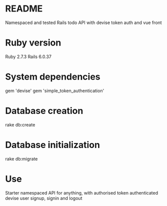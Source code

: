 # README

Namespaced and tested Rails todo API with devise token auth and vue front

# Ruby version

Ruby 2.7.3
Rails 6.0.37

#  System dependencies

gem 'devise'
gem 'simple_token_authentication'

#  Database creation

rake db:create

# Database initialization

rake db:migrate

# Use

Starter namespaced API for anything, with authorised token authenticated devise user signup, signin and logout
